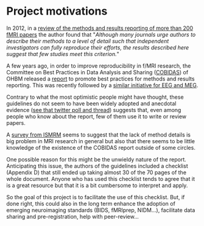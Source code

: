 # Project motivations

In 2012, in a
[review of the methods and results reporting of more than 200 fMRI papers](https://www.ncbi.nlm.nih.gov/pubmed/22796459)
the author found that "_Although many journals urge authors to describe their
methods to a level of detail such that independent investigators can fully
reproduce their efforts, the results described here suggest that few studies
meet this criterion._"

A few years ago, in order to improve reproducibility in f/MRI research, the
Committee on Best Practices in Data Analysis and Sharing
([COBIDAS](https://www.humanbrainmapping.org/i4a/pages/index.cfm?pageid=3728))
of OHBM released a [report](https://www.biorxiv.org/content/10.1101/054262v2) to
promote best practices for methods and results reporting. This was recently
followed by a [similar initiative for EEG and MEG](https://osf.io/a8dhx/).

Contrary to what the most optimistic people might have thought, these guidelines
do not seem to have been widely adopted and anecdotal evidence
([see that twitter poll and thread](https://treeverse.app/view/Xf3jfvIZ))
suggests that, even among people who know about the report, few of them use it
to write or review papers.

A [survey from ISMRM](https://ismrm.github.io/rrsg/QuestionnaireSummary/) seems
to suggest that the lack of method details is big problem in MRI research in
general but also that there seems to be little knowledge of the existence of the
COBIDAS report outside of some circles.

One possible reason for this might be the unwieldy nature of the report.
Anticipating this issue, the authors of the guidelines included a checklist
(Appendix D) that still ended up taking almost 30 of the 70 pages of the whole
document. Anyone who has used this checklist tends to agree that it is a great
resource but that it is a bit cumbersome to interpret and apply.

So the goal of this project is to facilitate the use of this checklist. But, if
done right, this could also in the long term enhance the adoption of emerging
neuroimaging standards (BIDS, fMRIprep, NIDM...), facilitate data sharing and
pre-registration, help with peer-review...
